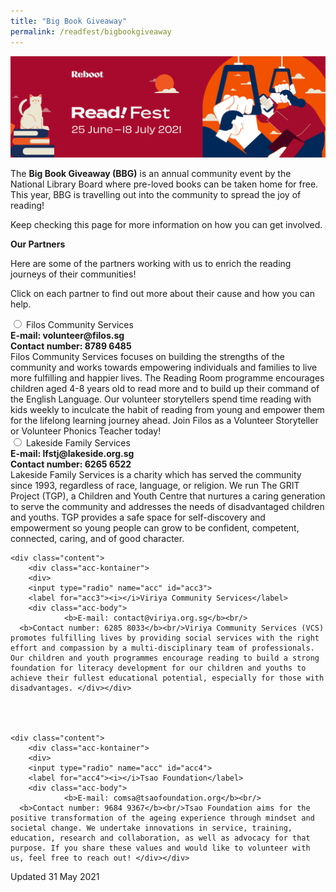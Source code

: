 ```yaml
---
title: "Big Book Giveaway"
permalink: /readfest/bigbookgiveaway
---
```


![banner RF](\images\RF_WebsiteHeader.png)

The **Big Book Giveaway (BBG)** is an annual community event by the National Library Board where pre-loved books can be taken home for free. This year, BBG is travelling out into the community to spread the joy of reading!

Keep checking this page for more information on how you can get involved. 

 

**Our Partners** 

Here are some of the partners working with us to enrich the reading journeys of their communities! 

Click on each partner to find out more about their cause and how you can help. 



<div class="content">
	<div class="acc-kontainer">
		<div>
			<input type="radio" name="acc" id="acc1">
			<label for="acc1"><i></i>Filos Community Services</label>
			<div class="acc-body">
					<b>E-mail: volunteer@filos.sg</b><br/>
          <b>Contact number: 8789 6485</b><br/>Filos Community Services focuses on building the strengths of the community and works towards empowering individuals and families to live more fulfilling and happier lives.
          The Reading Room programme encourages children aged 4-8 years old to read more and to build up their command of the English Language. Our volunteer storytellers spend time reading with kids weekly to inculcate the habit of reading from young and empower them for the lifelong learning journey ahead. Join Filos as a Volunteer Storyteller or Volunteer Phonics Teacher today! </div>



<div class="content">
	<div class="acc-kontainer">
		<div>
			<input type="radio" name="acc" id="acc2">
			<label for="acc2"><i></i>Lakeside Family Services</label>
			<div class="acc-body">
					<b>E-mail: lfstj@lakeside.org.sg</b><br/>
          <b>Contact number: 6265 6522</b><br/>Lakeside Family Services is a charity which has served the community since 1993, regardless of race, language, or religion. We run The GRIT Project (TGP), a Children and Youth Centre that nurtures a caring generation to serve the community and addresses the needs of disadvantaged children and youths. TGP provides a safe space for self-discovery and empowerment so young people can grow to be confident, competent, connected, caring, and of good character.</div>






	<div class="content">
		<div class="acc-kontainer">
		<div>
		<input type="radio" name="acc" id="acc3">
		<label for="acc3"><i></i>Viriya Community Services</label>
		<div class="acc-body">
				<b>E-mail: contact@viriya.org.sg</b><br/>
	  <b>Contact number: 6285 8033</b><br/>Viriya Community Services (VCS) promotes fulfilling lives by providing social services with the right effort and compassion by a multi-disciplinary team of professionals. Our children and youth programmes encourage reading to build a strong foundation for literacy development for our children and youths to achieve their fullest educational potential, especially for those with disadvantages. </div></div>




	<div class="content">
		<div class="acc-kontainer">
		<div>
		<input type="radio" name="acc" id="acc4">
		<label for="acc4"><i></i>Tsao Foundation</label>
		<div class="acc-body">
				<b>E-mail: comsa@tsaofoundation.org</b><br/>
	  <b>Contact number: 9684 9367</b><br/>Tsao Foundation aims for the positive transformation of the ageing experience through mindset and societal change. We undertake innovations in service, training, education, research and collaboration, as well as advocacy for that purpose. If you share these values and would like to volunteer with us, feel free to reach out! </div></div>







Updated 31 May 2021

